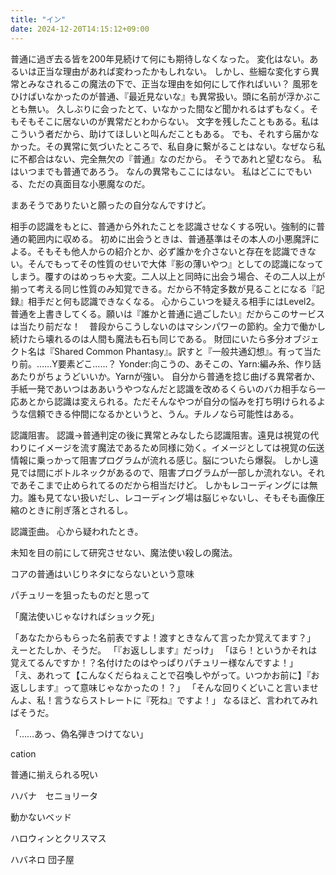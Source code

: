 ```yaml
---
title: "イン"
date: 2024-12-20T14:15:12+09:00
---
```

普通に過ぎ去る皆を200年見続けて何にも期待しなくなった。
変化はない。あるいは正当な理由があれば変わったかもしれない。
しかし、些細な変化すら異常とみなされるこの魔法の下で、正当な理由を如何にして作ればいい？
風邪をひけばいなかったのが普通、『最近見ないな』も異常扱い。頭に名前が浮かぶことも無い。
久しぶりに会ったとて、いなかった間など聞かれるはずもなく。そもそもそこに居ないのが異常だとわからない。
文字を残したこともある。私はこういう者だから、助けてほしいと叫んだこともある。
でも、それすら届かなかった。その異常に気づいたところで、私自身に繋がることはない。なぜなら私に不都合はない、完全無欠の『普通』なのだから。
そうであれと望むなら。
私はいつまでも普通であろう。
なんの異常もここにはない。
私はどこにでもいる、ただの真面目な小悪魔なのだ。

まあそうでありたいと願ったの自分なんですけど。

相手の認識をもとに、普通から外れたことを認識させなくする呪い。強制的に普通の範囲内に収める。
初めに出会うときは、普通基準はその本人の小悪魔評による。そもそも他人からの紹介とか、必ず誰かを介さないと存在を認識できない。そんでもってその性質のせいで大体『影の薄いやつ』としての認識になってしまう。覆すのはめっちゃ大変。二人以上と同時に出会う場合、その二人以上が揃って考える同じ性質のみ知覚できる。だから不特定多数が見ることになる『記録』相手だと何も認識できなくなる。
心からこいつを疑える相手にはLevel2。普通を上書きしてくる。願いは『誰かと普通に過ごしたい』だからこのサービスは当たり前だな！　普段からこうしないのはマシンパワーの節約。全力で働かし続けたら壊れるのは人間も魔法も石も同じである。
財団にいたら多分オブジェクト名は『Shared Common Phantasy』。訳すと『一般共通幻想』。有って当たり前。……Y要素どこ……？
Yonder:向こうの、あそこの、Yarn:編み糸、作り話　あたりがちょうどいいか。Yarnが強い。
自分から普通を捻じ曲げる異常者か、手紙一発であいつはああいうやつなんだと認識を改めるくらいのバカ相手なら一応あとから認識は変えられる。ただそんなやつが自分の悩みを打ち明けられるような信頼できる仲間になるかというと、うん。チルノなら可能性はある。

認識阻害。
認識→普通判定の後に異常とみなしたら認識阻害。遠見は視覚の代わりにイメージを流す魔法であるため同様に効く。イメージとしては視覚の伝送情報に乗っかって阻害プログラムが流れる感じ。脳についたら爆裂。
しかし遠見では間にボトルネックがあるので、阻害プログラムが一部しか流れない。それであそこまで止められてるのだから相当だけど。
しかもレコーディングには無力。誰も見てない扱いだし、レコーディング場は脳じゃないし、そもそも画像圧縮のときに削ぎ落とされるし。

認識歪曲。
心から疑われたとき。


未知を目の前にして研究させない、魔法使い殺しの魔法。




コアの普通はいじりネタにならないという意味

パチュリーを狙ったものだと思って

「魔法使いじゃなければショック死」


「あなたからもらった名前表ですよ！渡すときなんて言ったか覚えてます？」
えーとたしか、そうだ。
「『お返しします』だっけ」
「ほら！というかそれは覚えてるんですか！？名付けたのはやっぱりパチュリー様なんですよ！」
「え、あれって【こんなくだらねぇことで召喚しやがって。いつかお前に】『お返しします』って意味じゃなかったの！？」
「そんな回りくどいこと言いませんよ、私！言うならストレートに『死ね』ですよ！」
なるほど、言われてみればそうだ。


「……あっ、偽名弾きつけてない」


cation


普通に揃えられる呪い


ハバナ　セニョリータ


動かないベッド


ハロウィンとクリスマス



ハバネロ
団子屋
